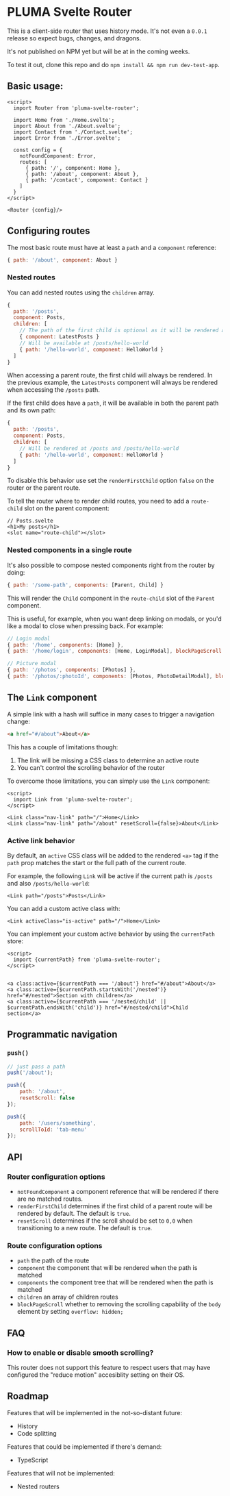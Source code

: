 # PLUMA Svelte Router

This is a client-side router that uses history mode. It's not even a `0.0.1` release so expect bugs, changes, and dragons.

It's not published on NPM yet but will be at in the coming weeks.

To test it out, clone this repo and do `npm install && npm run dev-test-app`.

## Basic usage:

```svelte
<script>
  import Router from 'pluma-svelte-router';

  import Home from './Home.svelte';
  import About from './About.svelte';
  import Contact from './Contact.svelte';
  import Error from './Error.svelte';

  const config = {
    notFoundComponent: Error,
    routes: [
      { path: '/', component: Home },
      { path: '/about', component: About },
      { path: '/contact', component: Contact }
    ]
  }
</script>

<Router {config}/>
```

## Configuring routes
The most basic route must have at least a `path` and a `component` reference:
```js
{ path: '/about', component: About }
````

### Nested routes
You can add nested routes using the `children` array.
```js
{
  path: '/posts',
  component: Posts,
  children: [
    // The path of the first child is optional as it will be rendered at /posts
    { component: LatestPosts }
    // Will be available at /posts/hello-world
    { path: '/hello-world', component: HelloWorld }
  ]
}
```

When accessing a parent route, the first child will always be rendered. In the previous example, the `LatestPosts` component will always be rendered when accessing the `/posts` path.

If the first child does have a `path`, it will be available in both the parent path and its own path:
```js
{
  path: '/posts',
  component: Posts,
  children: [
    // Will be rendered at /posts and /posts/hello-world
    { path: '/hello-world', component: HelloWorld }
  ]
}
```

To disable this behavior use set the `renderFirstChild` option `false` on the router or the parent route.

To tell the router where to render child routes, you need to add a `route-child` slot on the parent component:
```svelte
// Posts.svelte
<h1>My posts</h1>
<slot name="route-child"></slot>
```


### Nested components in a single route
It's also possible to compose nested components right from the router by doing:

```js
{ path: '/some-path', components: [Parent, Child] }
````

This will render the `Child` component in the `route-child` slot of the `Parent` component.

This is useful, for example, when you want deep linking on modals, or you'd like a modal to close when pressing back. For example:

```js
// Login modal
{ path: '/home', components: [Home] },
{ path: '/home/login', components: [Home, LoginModal], blockPageScroll: true }

// Picture modal
{ path: '/photos', components: [Photos] },
{ path: '/photos/:photoId', components: [Photos, PhotoDetailModal], blockPageScroll: true }
````

## The `Link` component
A simple link with a hash will suffice in many cases to trigger a navigation change:
```html
<a href="#/about">About</a>
```
This has a couple of limitations though:

1. The link will be missing a CSS class to determine an active route
2. You can't control the scrolling behavior of the router

To overcome those limitations, you can simply use the `Link` component:

```svelte
<script>
  import Link from 'pluma-svelte-router';
</script>

<Link class="nav-link" path="/">Home</Link>
<Link class="nav-link" path="/about" resetScroll={false}>About</Link>
```

### Active link behavior
By default, an `active` CSS class will be added to the rendered `<a>` tag if the `path` prop matches the start or the full path of the current route.

For example, the following `Link` will be active if the current path is `/posts` and also `/posts/hello-world`:
```svelte
<Link path="/posts">Posts</Link>
```

You can add a custom active class with:
```svelte
<Link activeClass="is-active" path="/">Home</Link>
```

You can implement your custom active behavior by using the `currentPath` store:

```svelte
<script>
  import {currentPath} from 'pluma-svelte-router';
</script>


<a class:active={$currentPath === '/about'} href="#/about">About</a>
<a class:active={$currentPath.startsWith('/nested')} href="#/nested">Section with children</a>
<a class:active={$currentPath === '/nested/child' || $currentPath.endsWith('child')} href="#/nested/child">Child section</a>
```

## Programmatic navigation

### `push()`

```js
// just pass a path
push('/about');

push({
	path: '/about',
	resetScroll: false
});

push({
	path: '/users/something',
	scrollToId: 'tab-menu'
});
```


## API
### Router configuration options

* `notFoundComponent` a component reference that will be rendered if there are no matched routes.
* `renderFirstChild` determines if the first child of a parent route will be rendered by default. The default is `true`.
* `resetScroll` determines if the scroll should be set to `0,0` when transitioning to a new route. The default is `true`.

### Route configuration options
* `path` the path of the route
* `component` the component that will be rendered when the path is matched
* `components` the component tree that will be rendered when the path is matched
* `children` an array of children routes
* `blockPageScroll` whether to removing the scrolling capability of the `body` element by setting `overflow: hidden;`

## FAQ

### How to enable or disable smooth scrolling?
This router does not support this feature to respect users that may have configured the "reduce motion" accesiblity setting on their OS.

## Roadmap

Features that will be implemented in the not-so-distant future:

* History
* Code splitting

Features that could be implemented if there's demand:

* TypeScript

Features that will not be implemented:

* Nested routers